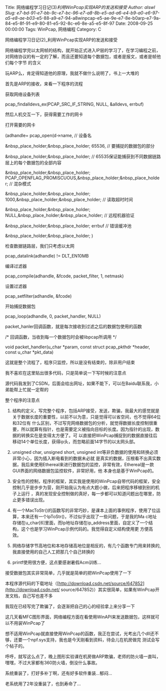 Title: 网络编程学习日记(3)_利用WinPcap实现ARP的发送和接受
Author: alswl
Slug: e7-bd-91-e7-bb-9c-e7-bc-96-e7-a8-8b-e5-ad-a6-e4-b9-a0-e6-97-a5-e8-ae-b03_-e5-88-a9-e7-94-a8winpcap-e5-ae-9e-e7-8e-b0arp-e7-9a-84-e5-8f-91-e9-80-81-e5-92-8c-e6-8e-a5-e5-8f-97
Date: 2008-09-25 00:00:00
Tags: WinPcap, 网络编程
Category: C

网络编程学习日记(2)_利用WinPcap实现ARP的发送和接受

网络编程学完以太网帧的结构，就开始正式进入IP层的学习了，在学习编程之前，对网络协议的有一定的了解，而且还要知道每个数据包，或者是报文，或者是帧他们每个字节
的含义

玩ARP么，肯定得知道他的原理，我就不做什么说明了，书上一大堆的

首先是ARP的接收，来看一下程序的流程

获取网络设备列表

pcap_findalldevs_ex(PCAP_SRC_IF_STRING, NULL, &alldevs, errbuf)

然后人机交互一下，获得需要工作的网卡

打开需要的网卡

(adhandle= pcap_open(d->name, // 设备名

&nbsp_place_holder;&nbsp_place_holder; 65536, // 要捕捉的数据包的部分

&nbsp_place_holder;&nbsp_place_holder; // 65535保证能捕获到不同数据链路层上的每个数据包的全部内容

&nbsp_place_holder;&nbsp_place_holder;
PCAP_OPENFLAG_PROMISCUOUS,&nbsp_place_holder;&nbsp_place_holder; // 混杂模式

&nbsp_place_holder;&nbsp_place_holder;
1000,&nbsp_place_holder;&nbsp_place_holder; // 读取超时时间

&nbsp_place_holder;&nbsp_place_holder;
NULL,&nbsp_place_holder;&nbsp_place_holder; // 远程机器验证

&nbsp_place_holder;&nbsp_place_holder; errbuf // 错误缓冲池

&nbsp_place_holder;&nbsp_place_holder; )

检查数据链路层，我们只考虑以太网

pcap_datalink(adhandle) != DLT_EN10MB

编译过滤器

pcap_compile(adhandle, &fcode, packet_filter, 1, netmask)

设置过滤器

pcap_setfilter(adhandle, &fcode)

开始捕捉数据包

pcap_loop(adhandle, 0, packet_handler, NULL)

packet_hanler回调函数，就是每次接收到过滤之后的数据包使用的函数

/* 回调函数，当收到每一个数据包时会被libpcap所调用 */

void packet_handler(u_char *param, const struct pcap_pkthdr *header, const
u_char *pkt_data)

这就是整个流程了，程序只监控，所以是没有结束的，除非用户结束

我不喜欢在这里贴出很多代码，只是简单说一下写时候的注意点

源代码我发到了CSDN，后面会给出网址，如果不能下，可以在Baidu联系我，小弟能帮上忙就一定帮的

整个程序的注意点

1. 结构的定义，写完整个程序，包括ARP接受，发送，欺骗，我最大的感觉就是关于数据长度的重要性，以前不以为意，只是觉得可以省空间，也不觉得64位和32位有
什么区别，不过写完网络数据包的分析，就觉得数据长度控制很重要，所以就算有指针，也是需要定义被指向目标的长度。因为指针的出现，数据的转换实在是变得太方便了。可
以直接把WinPcap捕捉到的数据直接往后移动14个单位长度，获得ip头，而忽略前面14字节的以太网头部。

2. unsigned char, unsigned short, unsigned int等非负数据的使用和转换必须非常小心，因为插入断电看到的数据未必就
是真实的数据，压根看不出真实数据，我后来使用Ethereal来进行数据包的监控，非常有效，Ethereal是一款GUI界面的网络数据包监控软件，非常好用，他
本身也是基于WinPcap的。

3. 安全性的控制，程序的框架，其实我是使用的WinPcap自带代码的框架，安全控制几乎是步步为营，刚开始我认为有点大题小做，后来把程序移植到别的机子上运行
，真的发现安全控制做的真好，每一步都可以知道问题出在哪里，防止更多错误出现。

4. 有一个MacToStr()的函数写的非常巧妙，是课本上面的事例程序，使用了位运算，本来还有一个IpToStr()，不过似乎出现了一些问题，于是我的Ma
c地址存储在u_char[6]里面，而Ip地址存储在ip_address里面，自定义了一个结构，这个也是学习WinPcap示例代码的。我觉得自定义结构使用更
方便高效。

5. 网络存储字节高地位和本地存储高地位是相反的，有几个函数专门用来转换的,我直接使用的自己人工把那几个自己转换的

6. printf使用很方便，这点要感谢暑假Acm训练…

接受数据包其实非常简单，几乎就是简单的把WinPcap使用了一下

本程序源代码的下载地址（[http://download.csdn.net/source/647852](http://download.csdn.net/
source/647852)）其实很简单，如果有WinPcap开发文档，自己写也差不多

我现在已经写完了欺骗了，会逐渐把自己的心的经验拿上来分享一下

这几天看MFC图形界面，网络编程方面在看使用WinAPI来发送数据包，这样就可以不用装WinPcap了

想不适用WinPcap就直接使用WinPcap的函数，我正在尝试，光考出几个dll还不够，还要一个npf.sys支持，我也是今天刚看到资料，待会儿在机房做完
测试会写个帖子的。

呼呼，就写这么点了，晚上图形实验课在机房做ARP欺骗，老师的防火墙一直叫，嘿嘿，不过大家都有360防火墙，倒没什么事故。

系统重装了，打好多补丁啊，还有好多软件重装…郁闷…

老系统用了2年没重装了，也到寿命了…


